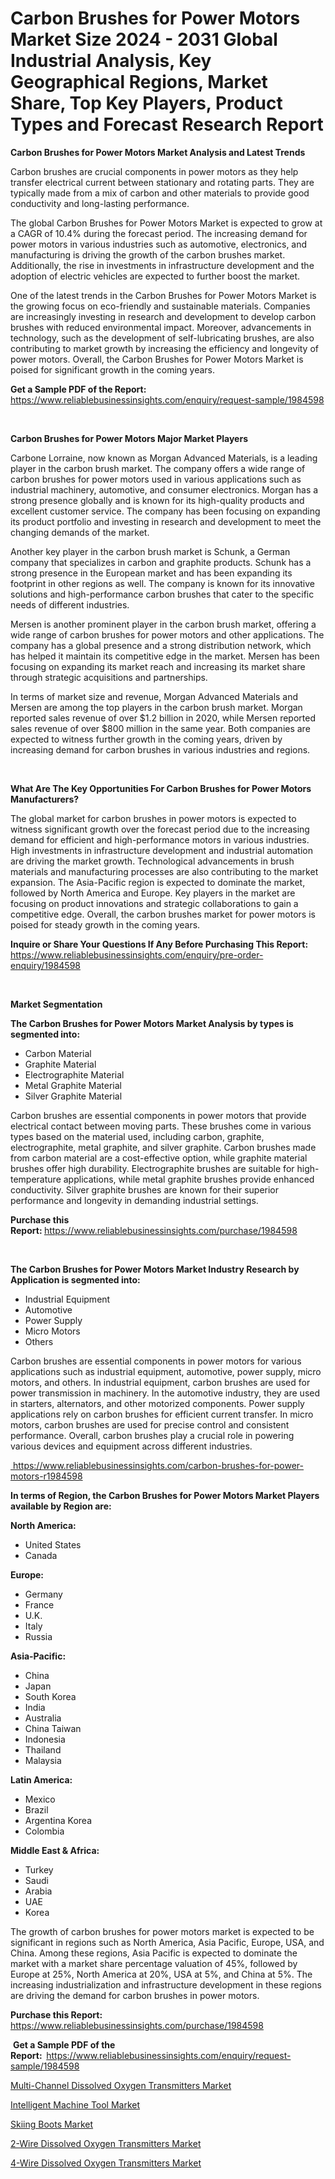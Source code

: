 <p><h1>Carbon Brushes for Power Motors Market Size 2024 - 2031 Global Industrial Analysis, Key Geographical Regions, Market Share, Top Key Players, Product Types and Forecast Research Report</h1></p><p><strong>Carbon Brushes for Power Motors Market Analysis and Latest Trends</strong></p>
<p><p>Carbon brushes are crucial components in power motors as they help transfer electrical current between stationary and rotating parts. They are typically made from a mix of carbon and other materials to provide good conductivity and long-lasting performance.</p><p>The global Carbon Brushes for Power Motors Market is expected to grow at a CAGR of 10.4% during the forecast period. The increasing demand for power motors in various industries such as automotive, electronics, and manufacturing is driving the growth of the carbon brushes market. Additionally, the rise in investments in infrastructure development and the adoption of electric vehicles are expected to further boost the market.</p><p>One of the latest trends in the Carbon Brushes for Power Motors Market is the growing focus on eco-friendly and sustainable materials. Companies are increasingly investing in research and development to develop carbon brushes with reduced environmental impact. Moreover, advancements in technology, such as the development of self-lubricating brushes, are also contributing to market growth by increasing the efficiency and longevity of power motors. Overall, the Carbon Brushes for Power Motors Market is poised for significant growth in the coming years.</p></p>
<p><strong>Get a Sample PDF of the Report:&nbsp;</strong> <a href="https://www.reliablebusinessinsights.com/enquiry/request-sample/1984598">https://www.reliablebusinessinsights.com/enquiry/request-sample/1984598</a></p>
<p>&nbsp;</p>
<p><strong>Carbon Brushes for Power Motors Major Market Players</strong></p>
<p><p>Carbone Lorraine, now known as Morgan Advanced Materials, is a leading player in the carbon brush market. The company offers a wide range of carbon brushes for power motors used in various applications such as industrial machinery, automotive, and consumer electronics. Morgan has a strong presence globally and is known for its high-quality products and excellent customer service. The company has been focusing on expanding its product portfolio and investing in research and development to meet the changing demands of the market.</p><p>Another key player in the carbon brush market is Schunk, a German company that specializes in carbon and graphite products. Schunk has a strong presence in the European market and has been expanding its footprint in other regions as well. The company is known for its innovative solutions and high-performance carbon brushes that cater to the specific needs of different industries.</p><p>Mersen is another prominent player in the carbon brush market, offering a wide range of carbon brushes for power motors and other applications. The company has a global presence and a strong distribution network, which has helped it maintain its competitive edge in the market. Mersen has been focusing on expanding its market reach and increasing its market share through strategic acquisitions and partnerships.</p><p>In terms of market size and revenue, Morgan Advanced Materials and Mersen are among the top players in the carbon brush market. Morgan reported sales revenue of over $1.2 billion in 2020, while Mersen reported sales revenue of over $800 million in the same year. Both companies are expected to witness further growth in the coming years, driven by increasing demand for carbon brushes in various industries and regions.</p></p>
<p>&nbsp;</p>
<p><strong>What Are The Key Opportunities For Carbon Brushes for Power Motors Manufacturers?</strong></p>
<p><p>The global market for carbon brushes in power motors is expected to witness significant growth over the forecast period due to the increasing demand for efficient and high-performance motors in various industries. High investments in infrastructure development and industrial automation are driving the market growth. Technological advancements in brush materials and manufacturing processes are also contributing to the market expansion. The Asia-Pacific region is expected to dominate the market, followed by North America and Europe. Key players in the market are focusing on product innovations and strategic collaborations to gain a competitive edge. Overall, the carbon brushes market for power motors is poised for steady growth in the coming years.</p></p>
<p><strong>Inquire or Share Your Questions If Any Before Purchasing This Report:</strong> <a href="https://www.reliablebusinessinsights.com/enquiry/pre-order-enquiry/1984598">https://www.reliablebusinessinsights.com/enquiry/pre-order-enquiry/1984598</a></p>
<p>&nbsp;</p>
<p><strong>Market Segmentation</strong></p>
<p><strong>The Carbon Brushes for Power Motors Market Analysis by types is segmented into:</strong></p>
<p><ul><li>Carbon Material</li><li>Graphite Material</li><li>Electrographite Material</li><li>Metal Graphite Material</li><li>Silver Graphite Material</li></ul></p>
<p><p>Carbon brushes are essential components in power motors that provide electrical contact between moving parts. These brushes come in various types based on the material used, including carbon, graphite, electrographite, metal graphite, and silver graphite. Carbon brushes made from carbon material are a cost-effective option, while graphite material brushes offer high durability. Electrographite brushes are suitable for high-temperature applications, while metal graphite brushes provide enhanced conductivity. Silver graphite brushes are known for their superior performance and longevity in demanding industrial settings.</p></p>
<p><strong>Purchase this Report:&nbsp;</strong><a href="https://www.reliablebusinessinsights.com/purchase/1984598">https://www.reliablebusinessinsights.com/purchase/1984598</a></p>
<p>&nbsp;</p>
<p><strong>The Carbon Brushes for Power Motors Market Industry Research by Application is segmented into:</strong></p>
<p><ul><li>Industrial Equipment</li><li>Automotive</li><li>Power Supply</li><li>Micro Motors</li><li>Others</li></ul></p>
<p><p>Carbon brushes are essential components in power motors for various applications such as industrial equipment, automotive, power supply, micro motors, and others. In industrial equipment, carbon brushes are used for power transmission in machinery. In the automotive industry, they are used in starters, alternators, and other motorized components. Power supply applications rely on carbon brushes for efficient current transfer. In micro motors, carbon brushes are used for precise control and consistent performance. Overall, carbon brushes play a crucial role in powering various devices and equipment across different industries.</p></p>
<p><a href="https://www.reliablebusinessinsights.com/carbon-brushes-for-power-motors-r1984598">&nbsp;https://www.reliablebusinessinsights.com/carbon-brushes-for-power-motors-r1984598</a></p>
<p><strong>In terms of Region, the Carbon Brushes for Power Motors Market Players available by Region are:</strong></p>
<p>
    <p> <strong> North America: </strong>
        <ul>
            <li>United States</li>
            <li>Canada</li>
        </ul>
        </p> 
    <p> <strong> Europe: </strong>
        <ul>
            <li>Germany</li>
            <li>France</li>
            <li>U.K.</li>
            <li>Italy</li>
            <li>Russia</li>
        </ul>
        </p> 
    <p> <strong> Asia-Pacific: </strong>
        <ul>
            <li>China</li>
            <li>Japan</li>
            <li>South Korea</li>
            <li>India</li>
            <li>Australia</li>
            <li>China Taiwan</li>
            <li>Indonesia</li>
            <li>Thailand</li>
            <li>Malaysia</li>
        </ul>
        </p> 
    <p> <strong> Latin America: </strong>
        <ul>
            <li>Mexico</li>
            <li>Brazil</li>
            <li>Argentina Korea</li>
            <li>Colombia</li>
        </ul>
        </p> 
    <p> <strong> Middle East & Africa: </strong>
        <ul>
            <li>Turkey</li>
            <li>Saudi</li>
            <li>Arabia</li>
            <li>UAE</li>
            <li>Korea</li>
        </ul>
    </p>
    </p>
<p><p>The growth of carbon brushes for power motors market is expected to be significant in regions such as North America, Asia Pacific, Europe, USA, and China. Among these regions, Asia Pacific is expected to dominate the market with a market share percentage valuation of 45%, followed by Europe at 25%, North America at 20%, USA at 5%, and China at 5%. The increasing industrialization and infrastructure development in these regions are driving the demand for carbon brushes in power motors.</p></p>
<p><strong>Purchase this Report: </strong><a href="https://www.reliablebusinessinsights.com/purchase/1984598">https://www.reliablebusinessinsights.com/purchase/1984598</a></p>
<p>&nbsp;<strong>Get a Sample PDF of the Report:&nbsp;&nbsp;</strong><a href="https://www.reliablebusinessinsights.com/enquiry/request-sample/1984598">https://www.reliablebusinessinsights.com/enquiry/request-sample/1984598</a></p>
<p><strong></strong></p>
<p><p><a href="https://github.com/jodemen/Market-Research-Report-List-4/blob/main/multi-channel-dissolved-oxygen-transmitters-market.md">Multi-Channel Dissolved Oxygen Transmitters Market</a></p><p><a href="https://www.linkedin.com/pulse/intelligent-machine-tool-market-global-regional-analysis-focus-q5hyf?trackingId=dbj%2FCoCtTj2Nn3Fq9nnldw%3D%3D">Intelligent Machine Tool Market</a></p><p><a href="https://medium.com/@colin.paterson6579/an-in-depth-analysis-of-the-global-skiing-boots-market-scope-and-its-rapid-growing-5-9-d41e41671450">Skiing Boots Market</a></p><p><a href="https://github.com/RyleeBauch2023/Market-Research-Report-List-2/blob/main/2-wire-dissolved-oxygen-transmitters-market.md">2-Wire Dissolved Oxygen Transmitters Market</a></p><p><a href="https://github.com/AndreanneHane2023/Market-Research-Report-List-2/blob/main/4-wire-dissolved-oxygen-transmitters-market.md">4-Wire Dissolved Oxygen Transmitters Market</a></p></p>